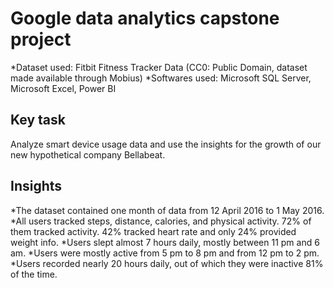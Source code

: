  # Google data analytics capstone project
 *Dataset used: Fitbit Fitness Tracker Data (CC0: Public Domain, dataset made available through Mobius)
 *Softwares used: Microsoft SQL Server, Microsoft Excel, Power BI
## Key task
Analyze smart device usage data and use the insights for the growth of our new hypothetical company Bellabeat. 
## Insights
*The dataset contained one month of data from 12 April 2016 to 1 May 2016.
*All users tracked steps, distance, calories, and physical activity. 72% of them tracked activity. 42% tracked heart rate and only 24% provided weight info.
*Users slept almost 7 hours daily, mostly between 11 pm and 6 am.
*Users were mostly active from 5 pm to 8 pm and from 12 pm to 2 pm.
*Users recorded nearly 20 hours daily, out of which they were inactive 81% of the time.




